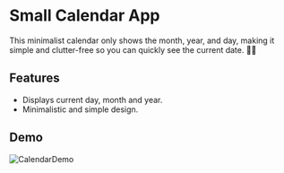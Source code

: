 ﻿# Small Calendar App
 This minimalist calendar only shows the month, year, and day, making it simple and clutter-free so you can quickly see the current date. 📅✨

## Features
 - Displays current day, month and year.
 - Minimalistic and simple design.

## Demo
![CalendarDemo](https://github.com/user-attachments/assets/564cbd25-e748-46a2-81cb-b952121b8f66)
